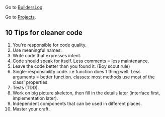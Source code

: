 Go to [BuildersLog](README.md).

Go to [Projects](Projects.md).

## 10 Tips for cleaner code

1. You're responsible for code quality.
2. Use meaningful names.
3. Write code that expresses intent.
4. Code should speak for itself. Less comments = less maintenance.
5. Leave the code better than you found it. (Boy scout rule)
6. Single-responsibility code.
i.e function does 1 thing well. Less arguments = better function.
classes: most methods use most of the class' properties.
7. Tests (TDD).
8. Work on big picture skeleton, then fill in the details later 
(interface first, implementation later).
9. Independent components that can be used in different places.
10. Master your craft.
